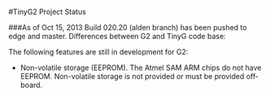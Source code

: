 #TinyG2 Project Status

###As of Oct 15, 2013
Build 020.20 (alden branch) has been pushed to edge and master. Differences between G2 and TinyG code base:

The following features are still in development for G2:
* Non-volatile storage (EEPROM). The Atmel SAM ARM chips do not have EEPROM. Non-volatile storage is not provided or must be provided off-board.


